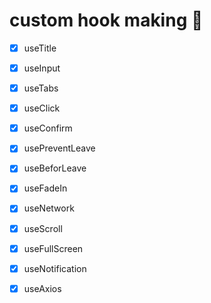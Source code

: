 # custom hook making :fishing_pole_and_fish:

- [x] useTitle
- [x] useInput
- [x] useTabs
- [x] useClick
- [x] useConfirm
- [x] usePreventLeave
- [x] useBeforLeave
- [x] useFadeIn
- [x] useNetwork
- [x] useScroll
- [x] useFullScreen
- [x] useNotification
- [x] useAxios




